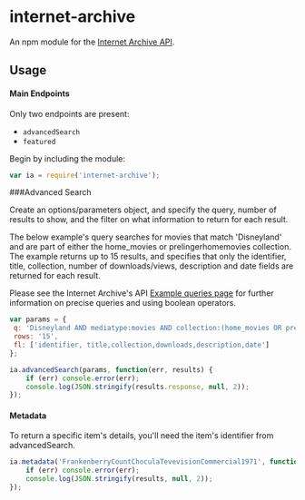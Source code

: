 # internet-archive
An npm module for the [Internet Archive API](https://archive.org/help/json.php).

## Usage

#### Main Endpoints

Only two endpoints are present:
* `advancedSearch`
* `featured`

Begin by including the module:

``` javascript
var ia = require('internet-archive');

```

###Advanced Search

Create an options/parameters object, and specify the query, number of results to show, and the filter on what information to return for each result.

The below example's query searches for movies that match 'Disneyland' and are part of either the home_movies or prelingerhomemovies collection. The example returns up to 15 results, and specifies that only the identifier, title, collection, number of downloads/views, description and date fields are returned for each result.

Please see the Internet Archive's API [Example queries page](https://archive.org/advancedsearch.php#raw) for further information on precise queries and using boolean operators.

``` javascript
var params = {
 q: 'Disneyland AND mediatype:movies AND collection:(home_movies OR prelingerhomemovies)',
 rows: '15',
 fl: ['identifier, title,collection,downloads,description,date']
};

ia.advancedSearch(params, function(err, results) {
	if (err) console.error(err);
	console.log(JSON.stringify(results.response, null, 2));
});

```

#### Metadata

To return a specific item's details, you'll need the item's identifier from advancedSearch.

``` javascript
ia.metadata('FrankenberryCountChoculaTevevisionCommercial1971', function(err, results){
	if (err) console.error(err);
	console.log(JSON.stringify(results, null, 2));
});

```